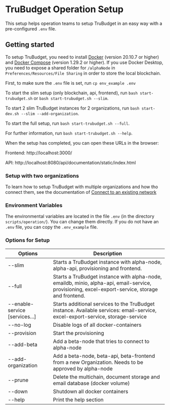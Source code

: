 # TruBudget Operation Setup

This setup helps operation teams to setup TruBudget in an easy way with a pre-configured `.env` file.

## Getting started

To setup TruBudget, you need to install [Docker](https://www.docker.com/community-edition#/download) (version 20.10.7 or higher) and [Docker Compose](https://docs.docker.com/compose/install/) (version 1.29.2 or higher). If you use Docker Desktop, you need to expose a shared folder for `/alphaNode` in `Preferences/Resources/File Sharing` in order to store the local blockchain.

First, to make sure the `.env` file is set, run `cp env_example .env`

To start the slim setup (only blockchain, api, frontend), run `bash start-trubudget.sh` or `bash start-trubudget.sh --slim`.

To start 2 slim TruBudget instances for 2 organizations, run `bash start-dev.sh --slim --add-organization`.

To start the full setup, run `bash start-trubudget.sh --full`.

For further information, run `bash start-trubudget.sh --help`.

When the setup has completed, you can open these URLs in the browser:

Frontend: http://localhost:3000/

API: http://localhost:8080/api/documentation/static/index.html

### Setup with two organizations

To learn how to setup TruBudget with multiple organizations and how tho connect them, see the documentation of [Connect to an existing network](../../docs/operation-administration/installation/connect-to-an-existing-network/docker.md)

### Environment Variables

The environmental variables are located in the file `.env` (in the directory `scripts/operation/`). You can change them directly. If you do not have an `.env` file, you can copy the `.env_example` file.

### Options for Setup

| Options                        | Description                                                                                                                                        |
| ------------------------------ | -------------------------------------------------------------------------------------------------------------------------------------------------- |
| --slim                         | Starts a TruBudget instance with alpha-node, alpha-api, provisioning and frontend.                                                               |
| --full                         | Starts a TruBudget instance with alpha-node, emaildb, minio, alpha-api, email-service, provisioning, excel-export-service, storage and frontend. |
| --enable-service [services...] | Starts additional services to the TruBudget instance. Available services: email-service, excel-export-service, storage-service                     |
| --no-log                       | Disable logs of all docker-containers                                                                                                              |
| --provision                    | Start the provisioning                                                                                                                             |
| --add-beta                    | Add a beta-node that tries to connect to alpha-node                                                                                               |
| --add-organization             | Add a beta-node, beta-api, beta-frontend from a new Organization. Needs to be approved by alpha-node                                           |
| --prune                        | Delete the multichain, document storage and email database (docker volume)                                                                         |
| --down                         | Shutdown all docker containers                                                                                                                     |
| --help                         | Print the help section                                                                                                                             |
